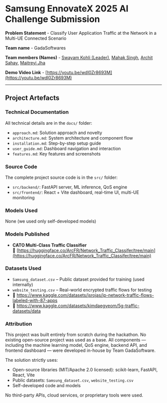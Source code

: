 # Samsung EnnovateX 2025 AI Challenge Submission

**Problem Statement** - Classify User Application Traffic at the Network in a Multi-UE Connected Scenario

**Team name** - GadaSoftwares

**Team members (Names)** - [Swayam Kohli (Leader)](https://github.com/SwayamKohli), [Mahak Singh](https://github.com/Mahak0205), [Archit Sahay](https://github.com/arcfr), [Maitreyi Jha](https://github.com/Maitreyi-Jha)

**Demo Video Link** - [https://youtu.be/wdI0Zr8693M](https://youtu.be/wdI0Zr8693M)

---

## Project Artefacts

### Technical Documentation
All technical details are in the `docs/` folder:
- `approach.md`: Solution approach and novelty
- `architecture.md`: System architecture and component flow
- `installation.md`: Step-by-step setup guide
- `user_guide.md`: Dashboard navigation and interaction
- `features.md`: Key features and screenshots

### Source Code
The complete project source code is in the `src/` folder:
- `src/backend/`: FastAPI server, ML inference, QoS engine
- `src/frontend/`: React + Vite dashboard, real-time UI, multi-UE monitoring

### Models Used
None (we used only self-developed models)

### Models Published
- **CATO Multi-Class Traffic Classifier**  
  🤗 [https://huggingface.co/ArcFR/Network_Traffic_Classifer/tree/main](https://huggingface.co/ArcFR/Network_Traffic_Classifer/tree/main)

### Datasets Used
- `Samsung_dataset.csv` – Public dataset provided for training (used internally)
- `website_testing.csv` – Real-world encrypted traffic flows for testing
- 🔗 https://www.kaggle.com/datasets/jsrojas/ip-network-traffic-flows-labeled-with-87-apps
- 🔗 https://www.kaggle.com/datasets/kimdaegyeom/5g-traffic-datasets/data

### Attribution
This project was built entirely from scratch during the hackathon. No existing open-source project was used as a base. All components — including the machine learning model, QoS engine, backend API, and frontend dashboard — were developed in-house by Team GadaSoftware.

The solution strictly uses:
- Open-source libraries (MIT/Apache 2.0 licensed): scikit-learn, FastAPI, React, Vite
- Public datasets: `Samsung_dataset.csv`, `website_testing.csv`
- Self-developed code and models

No third-party APIs, cloud services, or proprietary tools were used.
